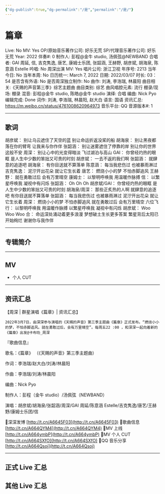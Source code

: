 ```yaml
---
{"dg-publish":true,"dg-permalink":"/是","permalink":"/是/"}
---
```



# 篇章

Live: No
MV: Yes
OP/原始音乐著作公司: 好乐无荒
SP/代理音乐著作公司: 好乐无荒
Year: 2022
伴奏#: 0
制作人: 彭程@金牛 studio, 汤佩弦@NEWBAND
合唱者: GAI 周延, 信, 吉克隽逸, 唐艺, 康姆士乐团, 张韶涵, 王赫野, 胡彦斌, 胡海泉, 陈意涵 Estelle
吟唱: No
周深出演 MV: Yes
唱片公司: 浙江卫视
年序号: 2213
当年今日: No
当年本周: No
日历统一: March 7, 2022
日期: 2022/03/07
时长: 03：54
是否含有外语: No
是否周深独立制作: No
曲作: 刘涛, 李浩瑞, 林晨阳
曲目相关:《天赐的声音第三季》综艺主题曲
曲目类别: 综艺
曲风唱腔元素: 流行
棚录/现场: 棚录
混音: 彭程@金牛 studio, 陈皓@金牛 studio
演绎: 合唱
编曲: Nick Pyo
编辑完成: Done
词作: 刘涛, 李浩瑞, 林晨阳, 赵大白
语言: 国语
资讯汇总: https://m.weibo.cn/status/4761008620964973
音乐平台: QQ
音源版本#: 1

---

## 歌词

胡彦斌：
别让乌云遮住了天空的蓝
别让命运折返没桨的船
胡海泉：
别让黑夜都落在你的臂弯
让我来与你作伴
张韶涵：
别让迷雾遮住了停靠的岸
别让你的世界这般不安
周深：
别让心中的光变得暗淡
飞过湖泊与高山
GAI：
你曾经灼热的眼眶
是人生中少数的笨拙又可贵的时刻
胡彦斌：
一去不返的我们啊
张韶涵：
就肆意的追逐吧
胡海泉：
有你目送就不算落单
陈意涵：
每当我悲伤过 也被暴雨淋过
吉克隽逸：
泥泞开出花朵 就让它生长着
唐艺：
燃烧小小的梦 不怕赤脚追风
王赫野：
就在勇敢过后 会有万里晴空
康姆士：
以黎明呼唤我 用温暖作脉搏
信：
以繁星呼唤我 凝视中有闪烁
张韶涵：
Oh Oh Oh
胡彦斌/GAI：
你曾经灼热的眼眶
是人生中少数的笨拙又可贵的时刻
胡海泉/周深：
那些正炙热的人啊 就肆意的追逐吧
有你目送就不算落单
张韶涵：
每当我悲伤过 也被暴雨淋过
泥泞开出花朵 就让它生长着
周深：
燃烧小小的梦 不怕赤脚追风
就在勇敢过后 会有万里晴空
六位飞行：
以黎明呼唤我 用温暖作脉搏
以繁星呼唤我 凝视中有闪烁
胡彦斌：
Woo Woo Woo
合：
命运深处涌动着更多浪漫
梦想破土生长更多答案
繁星背后太阳已开始绚烂
谢谢你与我作伴

---

## 专辑简介

---

## MV

- 个人 CUT

---

## 资讯汇总

【周深 | 群星演唱《篇章》| 资讯汇总】

    2022年3月7日，由深深参与演唱的《天赐的声音》第三季主题曲《篇章》正式发布。“燃烧小小的梦，不怕赤脚追风。就在勇敢过后，会有万里晴空”。每周五22 :00 ，和深深一起向着新的《篇章》出发@卡布叻_周深

『歌曲信息』

歌名：《篇章》
（《天赐的声音》第三季主题曲）

作词：李浩瑞/赵大白/刘涛/林晨阳

作曲：李浩瑞/刘涛/林晨阳

编曲：Nick Pyo

制作人：彭程（金牛 studio）/汤佩弦（NEWBAND）

演唱：胡彦斌/胡海泉/张韶涵/周深/GAI 周延/陈意涵 Estelle/吉克隽逸/唐艺/王赫野/康姆士乐团/信

🌠深深发博 [http://t.cn/A6645F03](http://t.cn/A6645F03)
🌠歌曲信息 [http://t.cn/A664QYM4](http://t.cn/A664QYM4)
🌠MV 上线 [http://t.cn/A664ymbP](http://t.cn/A664ymbP)
🌠MV 个人 CUT [http://t.cn/A664SXfO](http://t.cn/A664SXfO)
🌠QQ 音乐分享 [http://t.cn/A664Qsoj](http://t.cn/A664Qsoj)

---

## 正式 Live 汇总

## 其他 Live 汇总

